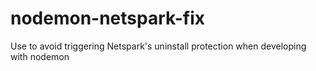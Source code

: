 # nodemon-netspark-fix
Use to avoid triggering Netspark's uninstall protection when developing with nodemon

